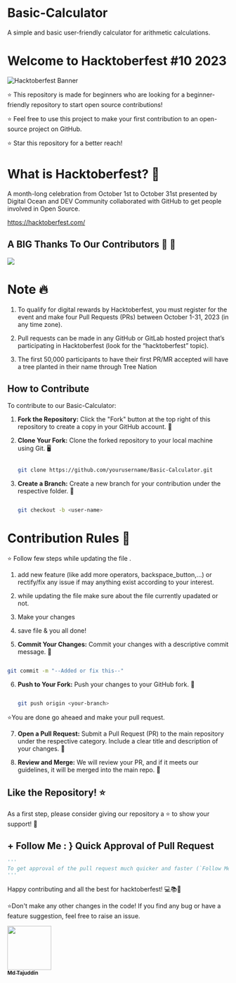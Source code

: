 # Basic-Calculator
A simple and basic user-friendly calculator for arithmetic calculations.
# Welcome to Hacktoberfest #10 2023
![Hacktoberfest Banner](hacktoberfest_icon.png)

⭐ This repository is made for beginners who are looking for a beginner-friendly repository to start open source contributions! 

⭐ Feel free to use this project to make your first contribution to an open-source project on GitHub.

⭐ Star this repository for a better reach!

# What is Hacktoberfest? 🤔
A month-long celebration from October 1st to October 31st presented by Digital Ocean and DEV Community collaborated with GitHub to get people involved in Open Source.

https://hacktoberfest.com/

 ## A BIG Thanks To Our Contributors :handshake: :handshake:

 <a href="https://github.com/Sar-taj107/Basic-Calculator/graphs/contributors">
   <img src="https://contrib.rocks/image?repo=Sar-taj107/Basic-Calculator" />
 </a>

# Note 🔥
1. To qualify for digital rewards by Hacktoberfest, you must register for the event and make four Pull Requests (PRs) between October 1-31, 2023 (in any time zone).

2. Pull requests can be made in any GitHub or GitLab hosted project that’s participating in Hacktoberfest (look for the “hacktoberfest” topic). 

3. The first 50,000 participants to have their first PR/MR accepted will have a tree planted in their name through Tree Nation

## How to Contribute

To contribute to our Basic-Calculator:

1. **Fork the Repository:** Click the "Fork" button at the top right of this repository to create a copy in your GitHub account. 🍴

2. **Clone Your Fork:** Clone the forked repository to your local machine using Git. 🖥️

   ```bash
   
   git clone https://github.com/yourusername/Basic-Calculator.git
   
   ```

3. **Create a Branch:** Create a new branch for your contribution under the respective folder. 🌿

   ```bash
   
   git checkout -b <user-name>
   
   ```




# Contribution Rules 🤍

⭐ Follow few steps while updating the file .

1. add new feature (like add more operators, backspace_button,...) or rectify/fix any issue if may anything exist according to your interest.
2. while updating the file make sure about the file currently upadated or not.
3. Make your changes
4. save file & you all done!
  
5.  **Commit Your Changes:** Commit your changes with a descriptive commit message. 💬

   ```bash
   
   git commit -m "--Added or fix this--"
   
   ```

6. **Push to Your Fork:** Push your changes to your GitHub fork. 🚀

   ```bash
   
   git push origin <your-branch>
   
   ```
⭐️You are done go aheaed and make your pull request.

7. **Open a Pull Request:** Submit a Pull Request (PR) to the main repository under the respective category. Include a clear title and description of your changes. 🎯

8. **Review and Merge:** We will review your PR, and if it meets our guidelines, it will be merged into the main repo. 🤝

## Like the Repository! ⭐️

As a first step, please consider giving our repository a ⭐️ to show your support! 🌟
## + Follow Me : } Quick Approval of Pull Request

```py
'''
To get approval of the pull request much quicker and faster (`Follow Me`)🚀
'''
```
Happy contributing and all the best for hacktoberfest! 💻📚🚗

⭐️Don't make any other changes in the code! If you find any bug or have a feature suggestion, feel free to raise an issue.

<tr><td align="center"><a href="https://github.com/Sar-taj107"><kbd><img src="https://avatars3.githubusercontent.com/Sar-taj107?size=100" width="100px;" alt=""/></kbd><br /><sub><b>Md Tajuddin</b></sub></a><br /></td>

</tr>
